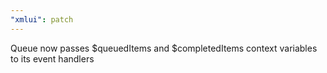 ```yaml
---
"xmlui": patch
---
```


Queue now passes $queuedItems and $completedItems context variables to its event handlers
